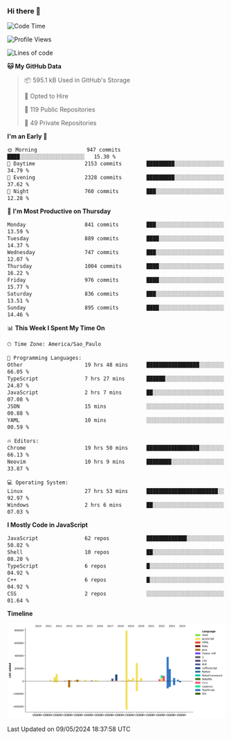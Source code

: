 ### Hi there 👋

<!--START_SECTION:waka-->
![Code Time](http://img.shields.io/badge/Code%20Time-5%2C956%20hrs%2016%20mins-blue)

![Profile Views](http://img.shields.io/badge/Profile%20Views-0-blue)

![Lines of code](https://img.shields.io/badge/From%20Hello%20World%20I%27ve%20Written-2.5%20million%20lines%20of%20code-blue)

**🐱 My GitHub Data** 

> 📦 595.1 kB Used in GitHub's Storage 
 > 
> 💼 Opted to Hire
 > 
> 📜 119 Public Repositories 
 > 
> 🔑 49 Private Repositories 
 > 
**I'm an Early 🐤** 

```text
🌞 Morning                947 commits         ████░░░░░░░░░░░░░░░░░░░░░   15.30 % 
🌆 Daytime                2153 commits        █████████░░░░░░░░░░░░░░░░   34.79 % 
🌃 Evening                2328 commits        █████████░░░░░░░░░░░░░░░░   37.62 % 
🌙 Night                  760 commits         ███░░░░░░░░░░░░░░░░░░░░░░   12.28 % 
```
📅 **I'm Most Productive on Thursday** 

```text
Monday                   841 commits         ███░░░░░░░░░░░░░░░░░░░░░░   13.59 % 
Tuesday                  889 commits         ████░░░░░░░░░░░░░░░░░░░░░   14.37 % 
Wednesday                747 commits         ███░░░░░░░░░░░░░░░░░░░░░░   12.07 % 
Thursday                 1004 commits        ████░░░░░░░░░░░░░░░░░░░░░   16.22 % 
Friday                   976 commits         ████░░░░░░░░░░░░░░░░░░░░░   15.77 % 
Saturday                 836 commits         ███░░░░░░░░░░░░░░░░░░░░░░   13.51 % 
Sunday                   895 commits         ████░░░░░░░░░░░░░░░░░░░░░   14.46 % 
```


📊 **This Week I Spent My Time On** 

```text
🕑︎ Time Zone: America/Sao_Paulo

💬 Programming Languages: 
Other                    19 hrs 48 mins      █████████████████░░░░░░░░   66.05 % 
TypeScript               7 hrs 27 mins       ██████░░░░░░░░░░░░░░░░░░░   24.87 % 
JavaScript               2 hrs 7 mins        ██░░░░░░░░░░░░░░░░░░░░░░░   07.08 % 
JSON                     15 mins             ░░░░░░░░░░░░░░░░░░░░░░░░░   00.88 % 
YAML                     10 mins             ░░░░░░░░░░░░░░░░░░░░░░░░░   00.59 % 

🔥 Editors: 
Chrome                   19 hrs 50 mins      █████████████████░░░░░░░░   66.13 % 
Neovim                   10 hrs 9 mins       ████████░░░░░░░░░░░░░░░░░   33.87 % 

💻 Operating System: 
Linux                    27 hrs 53 mins      ███████████████████████░░   92.97 % 
Windows                  2 hrs 6 mins        ██░░░░░░░░░░░░░░░░░░░░░░░   07.03 % 
```

**I Mostly Code in JavaScript** 

```text
JavaScript               62 repos            █████████████░░░░░░░░░░░░   50.82 % 
Shell                    10 repos            ██░░░░░░░░░░░░░░░░░░░░░░░   08.20 % 
TypeScript               6 repos             █░░░░░░░░░░░░░░░░░░░░░░░░   04.92 % 
C++                      6 repos             █░░░░░░░░░░░░░░░░░░░░░░░░   04.92 % 
CSS                      2 repos             ░░░░░░░░░░░░░░░░░░░░░░░░░   01.64 % 
```



**Timeline**

![Lines of Code chart](https://raw.githubusercontent.com/jampow/jampow/master/assets/bar_graph.png)


 Last Updated on 09/05/2024 18:37:58 UTC
<!--END_SECTION:waka-->
